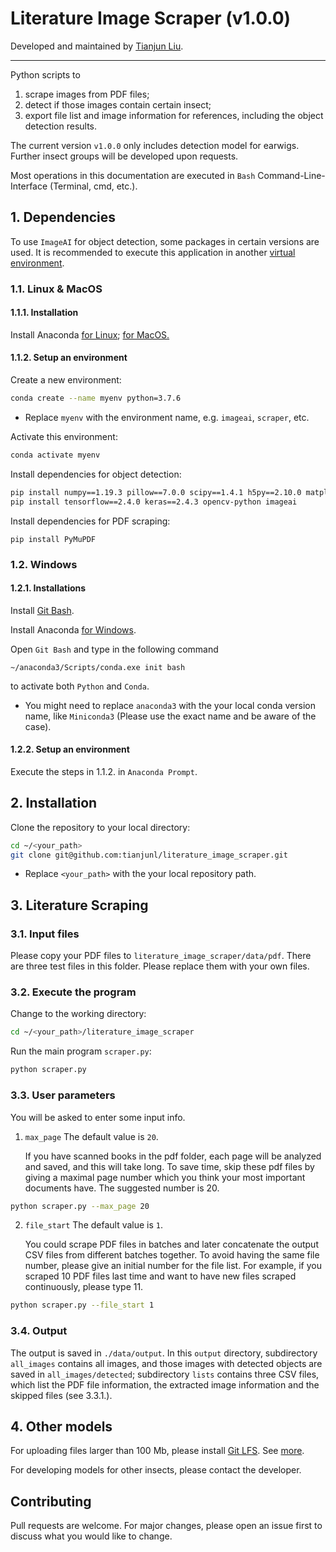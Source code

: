 # Literature Image Scraper (v1.0.0)

Developed and maintained by [Tianjun Liu](irene.liutj@gmail.com).

------

Python scripts to 

1. scrape images from PDF files;
2. detect if those images contain certain insect;
3. export file list and image information for references, including the object detection results.

The current version `v1.0.0` only includes detection model for earwigs. Further insect groups will be developed upon requests.

Most operations in this documentation are executed in `Bash` Command-Line-Interface (Terminal, cmd, etc.).

## 1. Dependencies

To use `ImageAI` for object detection, some packages in certain versions are used. It is recommended to execute this application in another [virtual environment](https://docs.conda.io/projects/conda/en/latest/user-guide/tasks/manage-environments.html).

### 1.1. Linux & MacOS

#### 1.1.1. Installation

Install Anaconda [for Linux](https://docs.anaconda.com/anaconda/install/linux/);  [for MacOS.](https://docs.anaconda.com/anaconda/install/mac-os/)

#### 1.1.2. Setup an environment

Create a new environment:

```bash
conda create --name myenv python=3.7.6
```

- Replace `myenv` with the environment name, e.g. `imageai`, `scraper`, etc.


Activate this environment:

```bash
conda activate myenv
```

Install dependencies for object detection:

```bash
pip install numpy==1.19.3 pillow==7.0.0 scipy==1.4.1 h5py==2.10.0 matplotlib==3.3.2 keras-resnet==0.2.0 pandas
pip install tensorflow==2.4.0 keras==2.4.3 opencv-python imageai
```

Install dependencies for PDF scraping:

```
pip install PyMuPDF
```

### 1.2. Windows

#### 1.2.1. Installations

Install [Git Bash](https://git-scm.com/download/win).

Install Anaconda [for Windows](https://docs.anaconda.com/anaconda/install/windows/).

Open `Git Bash` and type in the following command 

```
~/anaconda3/Scripts/conda.exe init bash
```

 to activate both `Python` and `Conda`.

- You might need to replace `anaconda3` with the your local conda version name, like `Miniconda3` (Please use the exact name and be aware of the case).

#### 1.2.2. Setup an environment

Execute the steps in 1.1.2. in `Anaconda Prompt`.



## 2. Installation

Clone the repository to your local directory:

```bash
cd ~/<your_path>
git clone git@github.com:tianjunl/literature_image_scraper.git
```

- Replace `<your_path>` with the your local repository path.



## 3. Literature Scraping

### 3.1. Input files

Please copy your PDF files to `literature_image_scraper/data/pdf`. There are three test files in this folder. Please replace them with your own files.

### 3.2. Execute the program

Change to the working directory:

```bash
cd ~/<your_path>/literature_image_scraper
```

Run the main program `scraper.py`:

```bash
python scraper.py
```

### 3.3. User parameters

You will be asked to enter some input info. 

1. `max_page` The default value is `20`.

   If you have scanned books in the pdf folder, each page will be analyzed and saved, and this will take long. To save time, skip these pdf files by giving a maximal page number which you think your most important documents have. The suggested number is 20.

```bash
python scraper.py --max_page 20
```

2. `file_start` The default value is `1`.

   You could scrape PDF files in batches and later concatenate the output CSV files from different batches together. To avoid having the same file number, please give an initial number for the file list. For example, if you scraped 10 PDF files last time and want to have new files scraped continuously, please type 11. 

```bash
python scraper.py --file_start 1
```

### 3.4. Output

The output is saved in `./data/output`. In this `output` directory, subdirectory `all_images`  contains all images, and those images with detected objects are saved in `all_images/detected`; subdirectory `lists` contains three CSV files, which list the PDF file information, the extracted image information and the skipped files (see 3.3.1.).



## 4. Other models

For uploading files larger than 100 Mb, please install [Git LFS](https://git-lfs.github.com/). See [more](https://stackoverflow.com/a/48734334/15390757).

For developing models for other insects, please contact the developer.



## Contributing
Pull requests are welcome. For major changes, please open an issue first to discuss what you would like to change.